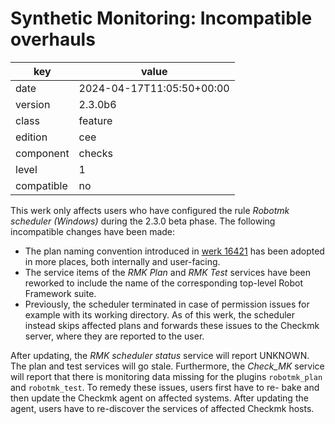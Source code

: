 [//]: # (werk v2)
# Synthetic Monitoring: Incompatible overhauls

key        | value
---------- | ---
date       | 2024-04-17T11:05:50+00:00
version    | 2.3.0b6
class      | feature
edition    | cee
component  | checks
level      | 1
compatible | no

This werk only affects users who have configured the rule *Robotmk scheduler (Windows)* during the
2.3.0 beta phase. The following incompatible changes have been made:

* The plan naming convention introduced in [werk 16421](https://checkmk.com/werk/16421) has been adopted in more places, both internally and user-facing.
* The service items of the *RMK Plan* and *RMK Test* services have been reworked to include the name of the corresponding top-level Robot Framework suite.
* Previously, the scheduler terminated in case of permission issues for example with its working directory. As of this werk, the scheduler instead skips affected plans and forwards these issues to the Checkmk server, where they are reported to the user.

After updating, the *RMK scheduler status* service will report UNKNOWN. The plan and test services
will go stale. Furthermore, the *Check_MK* service will report that there is monitoring data missing
for the plugins `robotmk_plan` and `robotmk_test`. To remedy these issues, users first have to re-
bake and then update the Checkmk agent on affected systems. After updating the agent, users have to
re-discover the services of affected Checkmk hosts.
